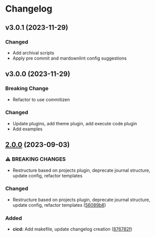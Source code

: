 # Changelog

## v3.0.1 (2023-11-29)

### Changed

- Add archival scripts
- Apply pre commit and mardownlint config suggestions

## v3.0.0 (2023-11-29)

### Breaking Change

- Refactor to use commitizen

### Changed

- Update plugins, add theme plugin, add execute code plugin
- Add examples

## [2.0.0](https://github.com/simao-ferreira/obsidian-template/compare/v1.3.0...v2.0.0) (2023-09-03)


### ⚠ BREAKING CHANGES

* Restructure based on projects plugin, deprecate journal structure, update config, refactor templates

### Changed

* Restructure based on projects plugin, deprecate journal structure, update config, refactor templates ([56089b8](https://github.com/simao-ferreira/obsidian-template/commit/56089b8a865e942e61982129504719bcd6055e64))


### Added

* **cicd:** Add makefile, update changelog creation ([876782f](https://github.com/simao-ferreira/obsidian-template/commit/876782f2593899ff300b30a4a3a1928df266b03c))
